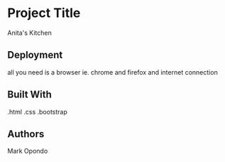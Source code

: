 # Project Title
Anita's Kitchen

## Deployment
all you need is a browser ie. chrome and firefox and internet connection

## Built With
.html
.css
.bootstrap

## Authors
Mark Opondo 
